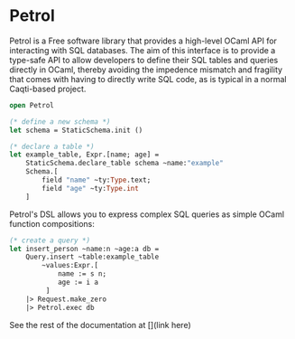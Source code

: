 # Petrol

Petrol is a Free software library that provides a high-level OCaml API
for interacting with SQL databases. The aim of this interface is to
provide a type-safe API to allow developers to define their SQL tables
and queries directly in OCaml, thereby avoiding the impedence mismatch
and fragility that comes with having to directly write SQL code, as is
typical in a normal Caqti-based project.

```ocaml
open Petrol

(* define a new schema *)
let schema = StaticSchema.init ()

(* declare a table *)
let example_table, Expr.[name; age] =
    StaticSchema.declare_table schema ~name:"example"
    Schema.[
        field "name" ~ty:Type.text;
        field "age" ~ty:Type.int
    ]
```

Petrol's DSL allows you to express complex SQL queries as simple OCaml
function compositions:

```ocaml
(* create a query *)
let insert_person ~name:n ~age:a db =
    Query.insert ~table:example_table
        ~values:Expr.[
            name := s n;
            age := i a
         ]
    |> Request.make_zero
    |> Petrol.exec db
```


See the rest of the documentation at [](link here)
